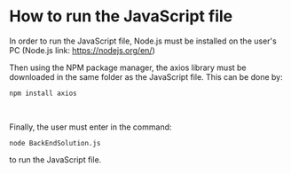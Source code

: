 # How to run the JavaScript file

In order to run the JavaScript file, Node.js must be installed on the user's PC (Node.js link: https://nodejs.org/en/) <br>

Then using the NPM package manager, the axios library must be downloaded in the same folder as the JavaScript file. This can be done by: <br>
```
npm install axios
```

<br>

Finally, the user must enter in the command: <brt>
```
node BackEndSolution.js
```
  
to run the JavaScript file.
